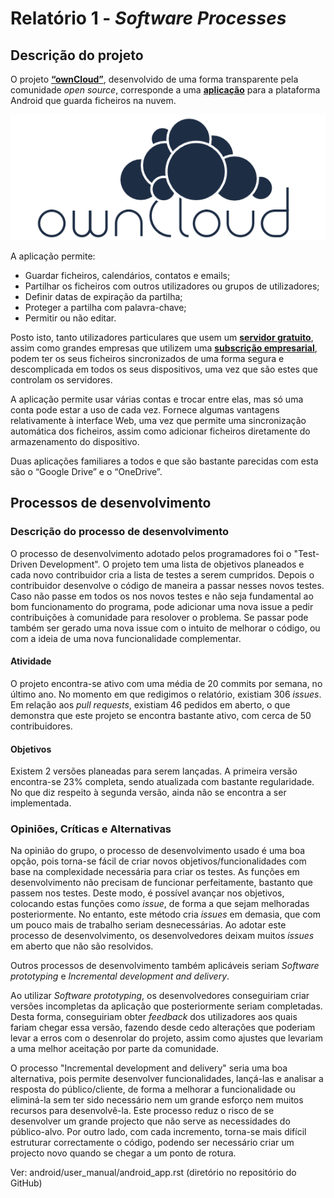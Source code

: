 # Relatório 1 - *Software Processes*

## Descrição do projeto

O projeto [**“ownCloud”**](https://owncloud.org/), desenvolvido de uma forma transparente pela comunidade *open source*, corresponde a uma [**aplicação**](https://play.google.com/store/apps/details?id=com.owncloud.android) para a plataforma Android que guarda ficheiros na nuvem.

![owncloud](/ESOF-docs/resources/ownCloud2.png)

A aplicação permite:
* Guardar ficheiros, calendários, contatos e emails;
* Partilhar os ficheiros com outros utilizadores ou grupos de utilizadores;
* Definir datas de expiração da partilha;
* Proteger a partilha com palavra-chave;
* Permitir ou não editar.

Posto isto, tanto utilizadores particulares que usem um [**servidor gratuito**](https://owncloud.org/providers/), assim como grandes empresas que utilizem uma [**subscrição empresarial**](https://owncloud.com/), podem ter os seus ficheiros sincronizados de uma forma segura e descomplicada em todos os seus dispositivos, uma vez que são estes que controlam os servidores.

A aplicação permite usar várias contas e trocar entre elas, mas só uma conta pode estar a uso de cada vez. Fornece algumas vantagens relativamente à interface Web, uma vez que permite uma sincronização automática dos ficheiros, assim como adicionar ficheiros diretamente do armazenamento do dispositivo.

Duas aplicações familiares a todos e que são bastante parecidas com esta são o “Google Drive” e o “OneDrive”.

## Processos de desenvolvimento

### Descrição do processo de desenvolvimento

O processo de desenvolvimento adotado pelos programadores foi o "Test-Driven Development". 
O projeto tem uma lista de objetivos planeados e cada novo contribuidor cria a lista de testes a serem cumpridos. Depois o contribuidor desenvolve o código de maneira a passar nesses novos testes. Caso não passe em todos os nos novos testes e não seja fundamental ao bom funcionamento do programa, pode adicionar uma nova issue a pedir contribuições à comunidade para resolover o problema. Se passar pode também ser gerado uma nova issue com o intuito de melhorar o código, ou com a ideia de uma nova funcionalidade complementar.

#### Atividade

O projeto encontra-se ativo com uma média de 20 commits por semana, no último ano.
No momento em que redigimos o relatório, existiam 306 *issues*. Em relação aos *pull requests*, existiam 46 pedidos em aberto, o que demonstra que este projeto se encontra bastante ativo, com cerca de 50 contribuidores.

#### Objetivos

Existem 2 versões planeadas para serem lançadas. A primeira versão encontra-se 23% completa, sendo atualizada com bastante regularidade. No que diz respeito à segunda versão, ainda não se encontra a ser implementada.

### Opiniões, Críticas e Alternativas

Na opinião do grupo, o processo de desenvolvimento usado é uma boa opção, pois torna-se fácil de criar novos objetivos/funcionalidades com base na complexidade necessária para criar os testes. As funções em desenvolvimento não precisam de funcionar perfeitamente, bastanto que passem nos testes. Deste modo, é possível avançar nos objetivos, colocando estas funções como *issue*, de forma a que sejam melhoradas posteriormente. No entanto, este método cria *issues* em demasia, que com um pouco mais de trabalho seriam desnecessárias. Ao adotar este processo de desenvolvimento, os desenvolvedores deixam muitos *issues* em aberto que não são resolvidos.

Outros processos de desenvolvimento também aplicáveis seriam *Software prototyping* e *Incremental development and delivery*.

Ao utilizar *Software prototyping*, os desenvolvedores conseguiriam criar versões incompletas da aplicação que posteriormente seriam completadas. Desta forma, conseguiriam obter *feedback* dos utilizadores aos quais fariam chegar essa versão, fazendo desde cedo alterações que poderiam levar a erros com o desenrolar do projeto, assim como ajustes que levariam a uma melhor aceitação por parte da comunidade.

O processo "Incremental development and delivery" seria uma boa alternativa, pois permite desenvolver funcionalidades, lançá-las e analisar a resposta do público/cliente, de forma a melhorar a funcionalidade ou eliminá-la sem ter sido necessário nem um grande esforço nem muitos recursos para desenvolvê-la. Este processo reduz o risco de se desenvolver um grande projecto que não serve as necessidades do público-alvo. Por outro lado, com cada incremento, torna-se mais difícil estruturar correctamente o código, podendo ser necessário criar um projecto novo quando se chegar a um ponto de rotura.


Ver: android/user_manual/android_app.rst (diretório no repositório do GitHub)
